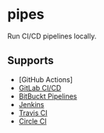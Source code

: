 # pipes
Run CI/CD pipelines locally.

## Supports
- [GitHub Actions]
- [GitLab CI/CD](https://docs.gitlab.com/ee/ci/)
- [BitBuckt Pipelines](https://bitbucket.org/product/features/pipelines)
- [Jenkins](https://www.jenkins.io/)
- [Travis CI](https://www.travis-ci.com/)
- [Circle CI](https://circleci.com/)
